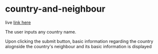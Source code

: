 # country-and-neighbour
live [link here](https://6386051078f34d035bb67ec8--simeon-country-fact-checker.netlify.app/)

The user inputs any country name.

Upon clicking the submit button, basic information regarding the country alognside the country's neighbour and its basic information is displayed
